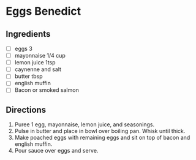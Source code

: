 # Eggs Benedict

## Ingredients

- [ ] eggs 3
- [ ] mayonnaise 1/4 cup
- [ ] lemon juice 1tsp
- [ ] caynenne and salt
- [ ] butter tbsp
- [ ] english muffin
- [ ] Bacon or smoked salmon

## Directions

1. Puree 1 egg, mayonnaise, lemon juice, and seasonings.
2. Pulse in butter and place in bowl over boiling pan. Whisk until thick.
3. Make poached eggs with remaining eggs and sit on top of bacon and english muffin.
4. Pour sauce over eggs and serve.
